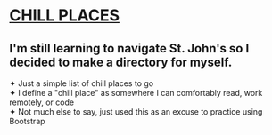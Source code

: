 # [CHILL PLACES](https://danielledonnelly.github.io/chill-places/)
## I'm still learning to navigate St. John's so I decided to make a directory for myself.
✦ Just a simple list of chill places to go 
<br>✦ I define a "chill place" as somewhere I can comfortably read, work remotely, or code
<br>✦ Not much else to say, just used this as an excuse to practice using Bootstrap

